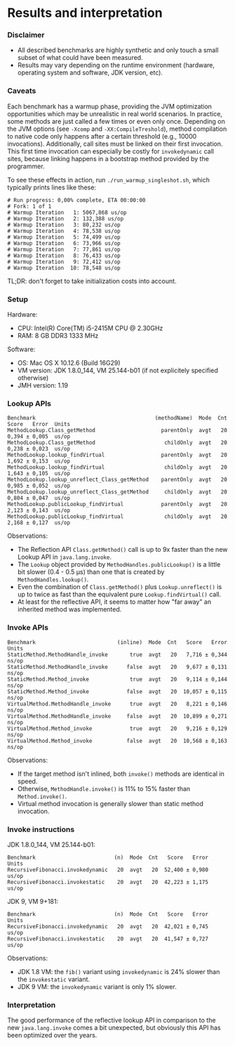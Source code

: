 # Results and interpretation

### Disclaimer

* All described benchmarks are highly synthetic and only touch a small subset of what could have been measured.
* Results may vary depending on the runtime environment (hardware, operating system and software, JDK version, etc).

### Caveats

Each benchmark has a warmup phase, providing the JVM optimization opportunities which may be unrealistic in real
world scenarios. In practice, some methods are just called a few times or even only once. Depending on the JVM options
(see `-Xcomp` and `-XX:CompileTreshold`), method compilation to native code only happens after a certain threshold
(e.g., 10000 invocations). Additionally, call sites must be linked on their first invocation. This first time
invocation can especially be costly for `invokedynamic` call sites, because linking happens in a bootstrap method
provided by the programmer.

To see these effects in action, run `./run_warmup_singleshot.sh`, which typically prints lines like these:

    # Run progress: 0,00% complete, ETA 00:00:00
    # Fork: 1 of 1
    # Warmup Iteration   1: 5067,868 us/op
    # Warmup Iteration   2: 132,388 us/op
    # Warmup Iteration   3: 80,232 us/op
    # Warmup Iteration   4: 78,538 us/op
    # Warmup Iteration   5: 74,499 us/op
    # Warmup Iteration   6: 73,966 us/op
    # Warmup Iteration   7: 77,861 us/op
    # Warmup Iteration   8: 76,433 us/op
    # Warmup Iteration   9: 72,412 us/op
    # Warmup Iteration  10: 78,548 us/op


TL;DR: don't forget to take initialization costs into account.

### Setup

Hardware:
- CPU: Intel(R) Core(TM) i5-2415M CPU @ 2.30GHz
- RAM: 8 GB DDR3 1333 MHz

Software:
- OS: Mac OS X 10.12.6 (Build 16G29)
- VM version: JDK 1.8.0_144, VM 25.144-b01 (if not explicitely specified otherwise)
- JMH version: 1.19


### Lookup APIs

    Benchmark                                      (methodName)  Mode  Cnt  Score   Error  Units
    MethodLookup.Class_getMethod                     parentOnly  avgt   20  0,394 ± 0,005  us/op
    MethodLookup.Class_getMethod                      childOnly  avgt   20  0,238 ± 0,023  us/op
    MethodLookup.lookup_findVirtual                  parentOnly  avgt   20  1,692 ± 0,153  us/op
    MethodLookup.lookup_findVirtual                   childOnly  avgt   20  1,643 ± 0,105  us/op
    MethodLookup.lookup_unreflect_Class_getMethod    parentOnly  avgt   20  0,985 ± 0,052  us/op
    MethodLookup.lookup_unreflect_Class_getMethod     childOnly  avgt   20  0,804 ± 0,047  us/op
    MethodLookup.publicLookup_findVirtual            parentOnly  avgt   20  2,123 ± 0,143  us/op
    MethodLookup.publicLookup_findVirtual             childOnly  avgt   20  2,168 ± 0,127  us/op


Observations:

* The Reflection API `Class.getMethod()` call is up to 9x faster than the new Lookup API in `java.lang.invoke`.
* The `Lookup` object provided by `MethodHandles.publicLookup()` is a little bit slower (0.4 - 0.5 µs) than one
  that is created by `MethodHandles.lookup()`.
* Even the combination of `Class.getMethod()` plus `Lookup.unreflect()` is up to twice as fast than the equivalent
  pure `Lookup.findVirtual()` call.
* At least for the reflective API, it seems to matter how "far away" an inherited method was implemented.


### Invoke APIs

    Benchmark                          (inline)  Mode  Cnt   Score   Error  Units
    StaticMethod.MethodHandle_invoke       true  avgt   20   7,716 ± 0,344  ns/op
    StaticMethod.MethodHandle_invoke      false  avgt   20   9,677 ± 0,131  ns/op
    StaticMethod.Method_invoke             true  avgt   20   9,114 ± 0,144  ns/op
    StaticMethod.Method_invoke            false  avgt   20  10,057 ± 0,115  ns/op
    VirtualMethod.MethodHandle_invoke      true  avgt   20   8,221 ± 0,146  ns/op
    VirtualMethod.MethodHandle_invoke     false  avgt   20  10,899 ± 0,271  ns/op
    VirtualMethod.Method_invoke            true  avgt   20   9,216 ± 0,129  ns/op
    VirtualMethod.Method_invoke           false  avgt   20  10,568 ± 0,163  ns/op


Observations:

* If the target method isn't inlined, both `invoke()` methods are identical in speed.
* Otherwise, `MethodHandle.invoke()` is 11% to 15% faster than `Method.invoke()`.
* Virtual method invocation is generally slower than static method invocation.


### Invoke instructions

JDK 1.8.0_144, VM 25.144-b01:

    Benchmark                         (n)  Mode  Cnt   Score   Error  Units
    RecursiveFibonacci.invokedynamic   20  avgt   20  52,400 ± 0,980  us/op
    RecursiveFibonacci.invokestatic    20  avgt   20  42,223 ± 1,175  us/op

JDK 9, VM 9+181:

    Benchmark                         (n)  Mode  Cnt   Score   Error  Units
    RecursiveFibonacci.invokedynamic   20  avgt   20  42,021 ± 0,745  us/op
    RecursiveFibonacci.invokestatic    20  avgt   20  41,547 ± 0,727  us/op


Observations:

* JDK 1.8 VM: the `fib()` variant using `invokedynamic` is 24% slower than the `invokestatic` variant.
* JDK 9 VM: the `invokedynamic` variant is only 1% slower.


### Interpretation

The good performance of the reflective lookup API in comparison to the new `java.lang.invoke` comes a bit unexpected,
but obviously this API has been optimized over the years.
